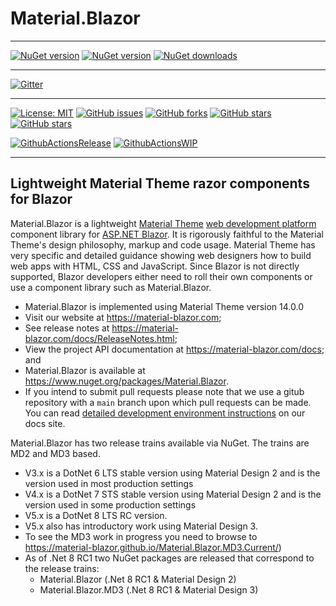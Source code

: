 ﻿# Material.Blazor

---

[![NuGet version](https://img.shields.io/nuget/v/Material.Blazor?logo=nuget&label=nuget%20version&style=flat-square)](https://www.nuget.org/packages/Material.Blazor/)
[![NuGet version](https://img.shields.io/nuget/vpre/Material.Blazor?logo=nuget&label=nuget%20pre-release&style=flat-square)](https://www.nuget.org/packages/Material.Blazor/)
[![NuGet downloads](https://img.shields.io/nuget/dt/Material.Blazor?logo=nuget&label=nuget%20downloads&style=flat-square)](https://www.nuget.org/packages/Material.Blazor/)

---

[![Gitter](https://img.shields.io/gitter/room/Material.Blazor/community?logo=gitter&style=flat-square)](https://gitter.im/Material.Blazor/community?utm_source=badge&utm_medium=badge&utm_campaign=pr-badge)

---

[![License: MIT](https://img.shields.io/badge/License-MIT-yellow.svg?logo=github&style=flat-square)](/LICENSE.md)
[![GitHub issues](https://img.shields.io/github/issues/Material-Blazor/Material.Blazor?logo=github&style=flat-square)](https://github.com/Material-Blazor/Material.Blazor/issues)
[![GitHub forks](https://img.shields.io/github/forks/Material-Blazor/Material.Blazor?logo=github&style=flat-square)](https://github.com/Material-Blazor/Material.Blazor/network/members)
[![GitHub stars](https://img.shields.io/github/stars/Material-Blazor/Material.Blazor?logo=github&style=flat-square)](https://github.com/Material-Blazor/Material.Blazor/stargazers)
[![GitHub stars](https://img.shields.io/github/watchers/Material-Blazor/Material.Blazor?logo=github&style=flat-square)](https://github.com/Material-Blazor/Material.Blazor/watchers)

[![GithubActionsRelease](https://img.shields.io/github/actions/workflow/status/Material-Blazor/Material.Blazor/GithubActionsRelease.yml?label=actions%20release&logo=github&style=flat-square)](https://github.com/Material-Blazor/Material.Blazor/actions/workflows/GithubActionsRelease.yml)
[![GithubActionsWIP](https://img.shields.io/github/actions/workflow/status/Material-Blazor/Material.Blazor/GithubActionsWIP.yml?label=actions%20wip&logo=github&style=flat-square)](https://github.com/Material-Blazor/Material.Blazor/actions/workflows/GithubActionsWIP.yml)

---

## Lightweight Material Theme razor components for Blazor

Material.Blazor is a lightweight [Material Theme](https://material.io/) [web development platform](https://material.io/develop/web/) component library for [ASP.NET Blazor](https://dotnet.microsoft.com/apps/aspnet/web-apps/blazor). It is rigorously faithful to the Material Theme's design philosophy, markup and code usage. Material Theme has very specific and detailed guidance showing web designers how to build web apps with HTML, CSS and JavaScript. Since  Blazor is not directly supported, Blazor developers either need to roll their own components or use a component library such as Material.Blazor.

- Material.Blazor is implemented using Material Theme version 14.0.0
- Visit our website at https://material-blazor.com;
- See release notes at https://material-blazor.com/docs/ReleaseNotes.html;
- View the project API documentation at https://material-blazor.com/docs; and
- Material.Blazor is available at https://www.nuget.org/packages/Material.Blazor.
- If you intend to submit pull requests please note that we use a gitub repository with a `main` branch upon which pull requests can be made. You can read [detailed development environment instructions](https://material-blazor.com/docs/articles/DevelopmentEnvironment.html) on our docs site.

Material.Blazor has two release trains available via NuGet. The trains are MD2 and MD3 based.

- V3.x is a DotNet 6 LTS stable version using Material Design 2 and is the version used in most production settings
- V4.x is a DotNet 7 STS stable version using Material Design 2 and is the version used in some production settings
- V5.x is a DotNet 8 LTS RC version.
- V5.x also has introductory work using Material Design 3.
- To see the MD3 work in progress you need to browse to https://material-blazor.github.io/Material.Blazor.MD3.Current/)
- As of .Net 8 RC1 two NuGet packages are released that correspond to the release trains:
    - Material.Blazor (.Net 8 RC1 & Material Design 2)
    - Material.Blazor.MD3 (.Net 8 RC1 & Material Design 3)
